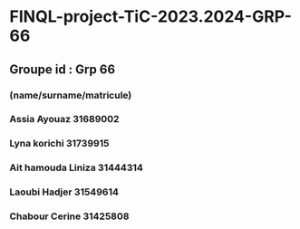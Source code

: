 # FINQL-project-TiC-2023.2024-GRP-66
## Groupe id : Grp 66
### (name/surname/matricule) 
### Assia Ayouaz 31689002
### Lyna korichi 31739915
### Ait hamouda Liniza 31444314
### Laoubi Hadjer 31549614
### Chabour Cerine 31425808
#

